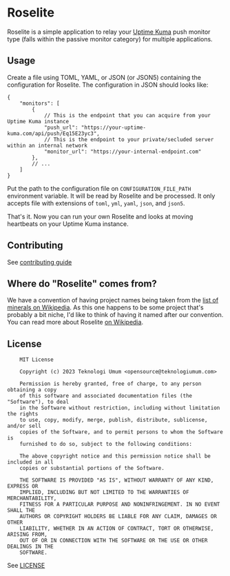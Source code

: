 # Roselite

Roselite is a simple application to relay your [Uptime Kuma](https://github.com/louislam/uptime-kuma) push monitor type
(falls within the passive monitor category) for multiple applications.

## Usage

Create a file using TOML, YAML, or JSON (or JSON5) containing the configuration for Roselite. The configuration in JSON
should looks like:

```json5
{
    "monitors": [
        {
            // This is the endpoint that you can acquire from your Uptime Kuma instance
            "push_url": "https://your-uptime-kuma.com/api/push/Eq15E23yc3",
            // This is the endpoint to your private/secluded server within an internal network
            "monitor_url": "https://your-internal-endpoint.com"
        },
        // ...
    ]
}
```

Put the path to the configuration file on `CONFIGURATION_FILE_PATH` environment variable. It will be read by Roselite
and be processed. It only accepts file with extensions of `toml`, `yml`, `yaml`, `json`, and `json5`.

That's it. Now you can run your own Roselite and looks at moving heartbeats on your Uptime Kuma instance.

## Contributing

See [contributing guide](./CONTRIBUTING.md)

## Where do "Roselite" comes from?

We have a convention of having project names being taken from
the [list of minerals on Wikipedia](https://en.wikipedia.org/wiki/List_of_minerals).
As this one happens to be some project that's probably a bit niche, I'd like to think of having it named after
our convention. You can read more about Roselite [on Wikipedia](https://en.wikipedia.org/wiki/Roselite).

## License

```
    MIT License
    
    Copyright (c) 2023 Teknologi Umum <opensource@teknologiumum.com>
    
    Permission is hereby granted, free of charge, to any person obtaining a copy
    of this software and associated documentation files (the "Software"), to deal
    in the Software without restriction, including without limitation the rights
    to use, copy, modify, merge, publish, distribute, sublicense, and/or sell
    copies of the Software, and to permit persons to whom the Software is
    furnished to do so, subject to the following conditions:
    
    The above copyright notice and this permission notice shall be included in all
    copies or substantial portions of the Software.
    
    THE SOFTWARE IS PROVIDED "AS IS", WITHOUT WARRANTY OF ANY KIND, EXPRESS OR
    IMPLIED, INCLUDING BUT NOT LIMITED TO THE WARRANTIES OF MERCHANTABILITY,
    FITNESS FOR A PARTICULAR PURPOSE AND NONINFRINGEMENT. IN NO EVENT SHALL THE
    AUTHORS OR COPYRIGHT HOLDERS BE LIABLE FOR ANY CLAIM, DAMAGES OR OTHER
    LIABILITY, WHETHER IN AN ACTION OF CONTRACT, TORT OR OTHERWISE, ARISING FROM,
    OUT OF OR IN CONNECTION WITH THE SOFTWARE OR THE USE OR OTHER DEALINGS IN THE
    SOFTWARE.
```

See [LICENSE](./LICENSE)